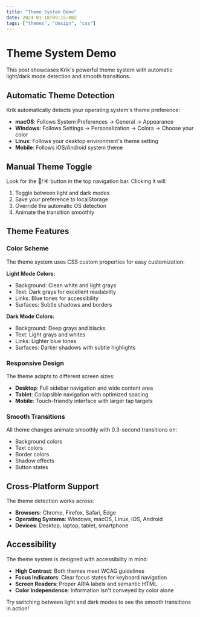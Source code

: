 ```yaml
---
title: "Theme System Demo"
date: 2024-01-18T09:15:00Z
tags: ["themes", "design", "css"]
---
```


# Theme System Demo

This post showcases Krik's powerful theme system with automatic light/dark mode detection and smooth transitions.

## Automatic Theme Detection

Krik automatically detects your operating system's theme preference:

- **macOS**: Follows System Preferences → General → Appearance
- **Windows**: Follows Settings → Personalization → Colors → Choose your color
- **Linux**: Follows your desktop environment's theme setting
- **Mobile**: Follows iOS/Android system theme

## Manual Theme Toggle

Look for the 🌙/☀️ button in the top navigation bar. Clicking it will:

1. Toggle between light and dark modes
2. Save your preference to localStorage
3. Override the automatic OS detection
4. Animate the transition smoothly

## Theme Features

### Color Scheme

The theme system uses CSS custom properties for easy customization:

**Light Mode Colors:**
- Background: Clean white and light grays
- Text: Dark grays for excellent readability
- Links: Blue tones for accessibility
- Surfaces: Subtle shadows and borders

**Dark Mode Colors:**
- Background: Deep grays and blacks
- Text: Light grays and whites
- Links: Lighter blue tones
- Surfaces: Darker shadows with subtle highlights

### Responsive Design

The theme adapts to different screen sizes:

- **Desktop**: Full sidebar navigation and wide content area
- **Tablet**: Collapsible navigation with optimized spacing
- **Mobile**: Touch-friendly interface with larger tap targets

### Smooth Transitions

All theme changes animate smoothly with 0.3-second transitions on:

- Background colors
- Text colors
- Border colors
- Shadow effects
- Button states

## Cross-Platform Support

The theme detection works across:

- **Browsers**: Chrome, Firefox, Safari, Edge
- **Operating Systems**: Windows, macOS, Linux, iOS, Android
- **Devices**: Desktop, laptop, tablet, smartphone

## Accessibility

The theme system is designed with accessibility in mind:

- **High Contrast**: Both themes meet WCAG guidelines
- **Focus Indicators**: Clear focus states for keyboard navigation
- **Screen Readers**: Proper ARIA labels and semantic HTML
- **Color Independence**: Information isn't conveyed by color alone

Try switching between light and dark modes to see the smooth transitions in action!